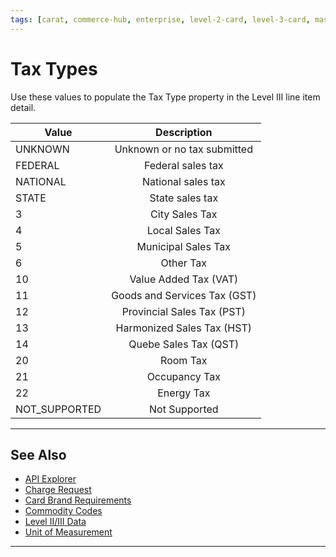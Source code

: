 ```yaml
---
tags: [carat, commerce-hub, enterprise, level-2-card, level-3-card, mastercard, visa, american-express, discover, purchase-card, commercial-card, business-card]
---
```


# Tax Types

Use these values to populate the Tax Type property in the Level III line item detail. 


| Value | Description |
| -------- | :--: |
| UNKNOWN | Unknown or no tax submitted | 
| FEDERAL |	Federal sales tax |	
| NATIONAL |	National sales tax |	
| STATE |	State sales tax | 
| 3| City Sales Tax |	
| 4 |	Local Sales Tax |	
| 5 | Municipal Sales Tax |
| 6 | Other Tax|
| 10 | Value Added Tax (VAT) |	
| 11 |	Goods and Services Tax (GST) |	
| 12 | Provincial Sales Tax (PST) | 
| 13 |	Harmonized Sales Tax (HST) |	
| 14 |	Quebe Sales Tax (QST) | 
| 20 |	Room Tax |
| 21 |	Occupancy Tax |	
| 22 |	Energy Tax |	
| NOT_SUPPORTED | Not Supported | 

---

## See Also

- [API Explorer](../api/?type=post&path=/payments/v1/charges)
- [Charge Request](?path=docs/Resources/API-Documents/Payments/Charges.md)
- [Card Brand Requirements](?path=docs/Resources/Guides/Level23/Level23-Brand-Req.md)
- [Commodity Codes](?path=docs/Resources/Guides/Level23/Commodity-Codes.md)
- [Level II/III Data](?path=docs/Resources/Guides/Level23/Level23.md)
- [Unit of Measurement](?path=docs/Resources/Guides/Level23/Unit-Measurement.md)

---